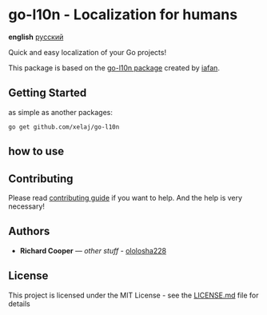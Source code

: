 # go-l10n - Localization for humans

**english** [русский](https://github.com/xelaj/go-l10n/blob/master/doc/ru_RU/README.md)

Quick and easy localization of your Go projects!

This package is based on the [go-l10n package](https://github.com/iafan/go-l10n) created by
[iafan](https://github.com/iafan).

## Getting Started

as simple as another packages:

`go get github.com/xelaj/go-l10n`

## how to use

## Contributing

Please read [contributing guide](https://github.com/xelaj/go-l10n/doc/en_US/CONTRIBUTING.md) if you want to help. And the help is very necessary!

## Authors

* **Richard Cooper** — *other stuff* - [ololosha228](https://github.com/ololosha228)

## License

This project is licensed under the MIT License - see the [LICENSE.md](https://github.com/xelaj/go-l10n/doc/en_US/LICENSE) file for details
